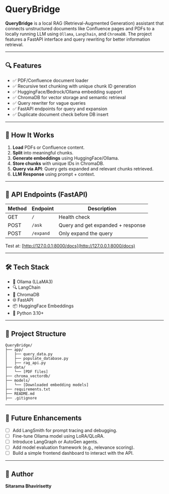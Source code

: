 # QueryBridge

**QueryBridge** is a local RAG (Retrieval-Augmented Generation) assistant that connects unstructured documents like Confluence pages and PDFs to a locally running LLM using `Ollama`, `LangChain`, and `ChromaDB`. The project features a FastAPI interface and query rewriting for better information retrieval.

---

## 🔍 Features

- ✅ PDF/Confluence document loader
- ✅ Recursive text chunking with unique chunk ID generation
- ✅ HuggingFace/Bedrock/Ollama embedding support
- ✅ ChromaDB for vector storage and semantic retrieval
- ✅ Query rewriter for vague queries
- ✅ FastAPI endpoints for query and expansion
- ✅ Duplicate document check before DB insert

---

## 🚀 How It Works

1. **Load** PDFs or Confluence content.
2. **Split** into meaningful chunks.
3. **Generate embeddings** using HuggingFace/Ollama.
4. **Store chunks** with unique IDs in ChromaDB.
5. **Query via API**: Query gets expanded and relevant chunks retrieved.
6. **LLM Response** using prompt + context.

---

## 🧪 API Endpoints (FastAPI)

| Method | Endpoint        | Description                    |
|--------|------------------|--------------------------------|
| GET    | `/`              | Health check                   |
| POST   | `/ask`           | Query and get expanded + response |
| POST   | `/expand`        | Only expand the query           |

Test at: [http://127.0.0.1:8000/docs](http://127.0.0.1:8000/docs)

---

## 🛠️ Tech Stack

- 🧠 Ollama (LLaMA3)
- 🔍 LangChain
- 🧱 ChromaDB
- 🌐 FastAPI
- 📦 HuggingFace Embeddings
- 🧪 Python 3.10+

---

## 📁 Project Structure

```
QueryBridge/
├── app/
│   ├── query_data.py
│   ├── populate_database.py
│   ├── rag_api.py
├── data/
│   └── [PDF files]
├── chroma_vectordb/
├── models/
│   └── [Downloaded embedding models]
├── requirements.txt
├── README.md
├── .gitignore
```

---

## 🧩 Future Enhancements

- [ ] Add LangSmith for prompt tracing and debugging.
- [ ] Fine-tune Ollama model using LoRA/QLoRA.
- [ ] Introduce LangGraph or AutoGen agents.
- [ ] Add model evaluation framework (e.g., relevance scoring).
- [ ] Build a simple frontend dashboard to interact with the API.

---

## 🙌 Author

**Sitarama Bhavirisetty**
